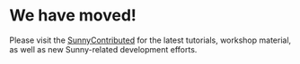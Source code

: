 # We have moved!

Please visit the [SunnyContributed](https://github.com/SunnySuite/SunnyContributed) for the latest tutorials, workshop material, as well as new Sunny-related development efforts.
